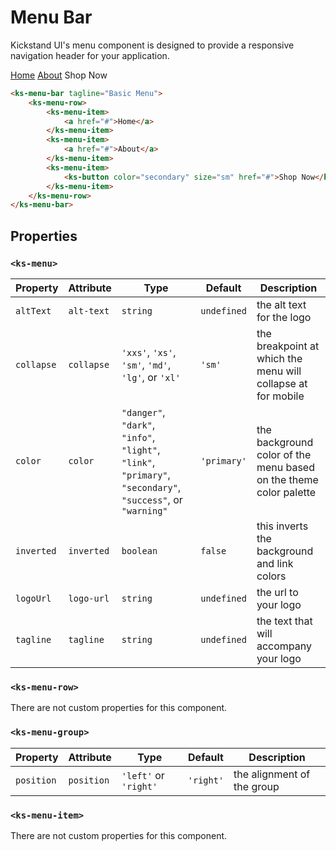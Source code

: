 # Menu Bar

Kickstand UI's menu component is designed to provide a responsive navigation header for your application.

<div class="my-xl">
    <ks-menu-bar tagline="Basic Menu">
        <ks-menu-row>
            <ks-menu-item>
                <a href="#">Home</a>
            </ks-menu-item>
            <ks-menu-item>
                <a href="#">About</a>
            </ks-menu-item>
            <ks-menu-item>
                <ks-button color="secondary" size="sm" href="#">Shop Now</ks-button>
            </ks-menu-item>
        </ks-menu-row>
    </ks-menu-bar>
</div>

```html
<ks-menu-bar tagline="Basic Menu">
    <ks-menu-row>
        <ks-menu-item>
            <a href="#">Home</a>
        </ks-menu-item>
        <ks-menu-item>
            <a href="#">About</a>
        </ks-menu-item>
        <ks-menu-item>
            <ks-button color="secondary" size="sm" href="#">Shop Now</ks-button>
        </ks-menu-item>
    </ks-menu-row>
</ks-menu-bar>
```

## Properties

### `<ks-menu>`

| Property | Attribute | Type   | Default | Description |
| -------- | --------- | ------ | ------- | ----------- |
| `altText`  | `alt-text`   | `string` | `undefined` | the alt text for the logo           |
| `collapse` | `collapse`  | `'xxs'`, `'xs'`, `'sm'`, `'md'`, `'lg'`, or `'xl'`   | `'sm'` | the breakpoint at which the menu will collapse at for mobile            |
| `color`  | `color`   | `"danger"`, `"dark"`, `"info"`, `"light"`, `"link"`, `"primary"`, `"secondary"`, `"success"`, or `"warning"` | `'primary'` | the background color of the menu based on the theme color palette           |
| `inverted`  | `inverted`   | `boolean` | `false` | this inverts the background and link colors           |
| `logoUrl`  | `logo-url`   | `string` | `undefined` | the url to your logo           |
| `tagline`  | `tagline`   | `string` | `undefined` | the text that will accompany your logo           |

### `<ks-menu-row>`

There are not custom properties for this component.

### `<ks-menu-group>`

| Property | Attribute | Type   | Default | Description |
| -------- | --------- | ------ | ------- | ----------- |
| `position`  | `position`   | `'left'` or `'right'` | `'right'` | the alignment of the group           |

### `<ks-menu-item>`

There are not custom properties for this component.
